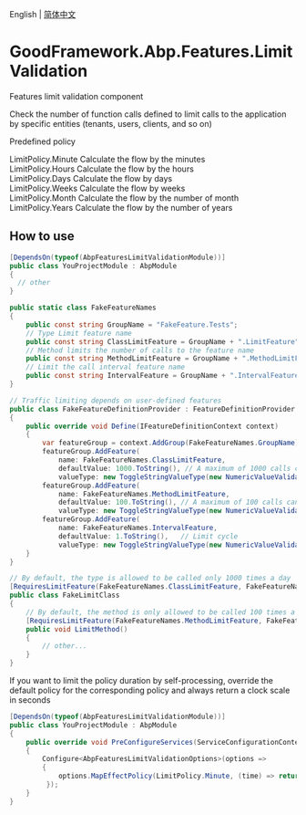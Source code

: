 English | [简体中文](./README.md)

# GoodFramework.Abp.Features.LimitValidation  

Features limit validation component  

Check the number of function calls defined to limit calls to the application by specific entities (tenants, users, clients, and so on)  

Predefined policy  

LimitPolicy.Minute		Calculate the flow by the minutes  
LimitPolicy.Hours		Calculate the flow by the hours  
LimitPolicy.Days		Calculate the flow by days  
LimitPolicy.Weeks		Calculate the flow by weeks  
LimitPolicy.Month		Calculate the flow by the number of month  
LimitPolicy.Years		Calculate the flow by the number of years  

## How to use


```csharp
[DependsOn(typeof(AbpFeaturesLimitValidationModule))]  
public class YouProjectModule : AbpModule
{
  // other
}

public static class FakeFeatureNames 
{
    public const string GroupName = "FakeFeature.Tests";
    // Type Limit feature name
    public const string ClassLimitFeature = GroupName + ".LimitFeature";
    // Method limits the number of calls to the feature name
    public const string MethodLimitFeature = GroupName + ".MethodLimitFeature";
    // Limit the call interval feature name
    public const string IntervalFeature = GroupName + ".IntervalFeature";
}

// Traffic limiting depends on user-defined features
public class FakeFeatureDefinitionProvider : FeatureDefinitionProvider
{
    public override void Define(IFeatureDefinitionContext context)
    {
        var featureGroup = context.AddGroup(FakeFeatureNames.GroupName);
        featureGroup.AddFeature(
            name: FakeFeatureNames.ClassLimitFeature,
            defaultValue: 1000.ToString(), // A maximum of 1000 calls can be made within a period
            valueType: new ToggleStringValueType(new NumericValueValidator(1, 1000)));
        featureGroup.AddFeature(
            name: FakeFeatureNames.MethodLimitFeature,
            defaultValue: 100.ToString(), // A maximum of 100 calls can be made within a period
            valueType: new ToggleStringValueType(new NumericValueValidator(1, 1000)));
        featureGroup.AddFeature(
            name: FakeFeatureNames.IntervalFeature,
            defaultValue: 1.ToString(),   // Limit cycle
            valueType: new ToggleStringValueType(new NumericValueValidator(1, 1000)));
    }
}

// By default, the type is allowed to be called only 1000 times a day
[RequiresLimitFeature(FakeFeatureNames.ClassLimitFeature, FakeFeatureNames.IntervalFeature, LimitPolicy.Days)]
public class FakeLimitClass
{
    // By default, the method is only allowed to be called 100 times a minute
    [RequiresLimitFeature(FakeFeatureNames.MethodLimitFeature, FakeFeatureNames.IntervalFeature, LimitPolicy.Minute)]
    public void LimitMethod() 
    {
        // other...
    }
}
```

If you want to limit the policy duration by self-processing, override the default policy for the corresponding policy and always return a clock scale in seconds  

```csharp
[DependsOn(typeof(AbpFeaturesLimitValidationModule))]
public class YouProjectModule : AbpModule
{
	public override void PreConfigureServices(ServiceConfigurationContext context)
    {
        Configure<AbpFeaturesLimitValidationOptions>(options =>
        {
            options.MapEffectPolicy(LimitPolicy.Minute, (time) => return 60;); // Means that no matter how many minutes (time), only 60 seconds will be limited
         });
    }
}
```
